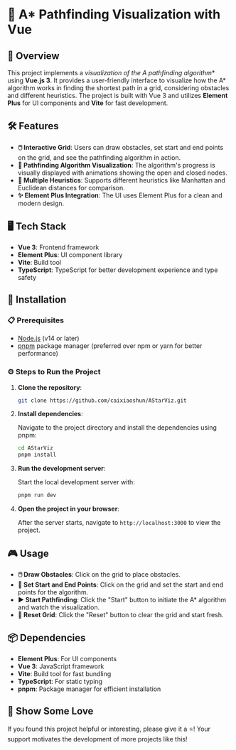 # 🧭 A* Pathfinding Visualization with Vue

## 🌟 Overview

This project implements a **visualization of the A* pathfinding algorithm** using **Vue.js 3**. It provides a user-friendly interface to visualize how the A* algorithm works in finding the shortest path in a grid, considering obstacles and different heuristics. The project is built with Vue 3 and utilizes **Element Plus** for UI components and **Vite** for fast development.

## 🛠️ Features

- **🖱️ Interactive Grid**: Users can draw obstacles, set start and end points on the grid, and see the pathfinding algorithm in action.
- **🔄 Pathfinding Algorithm Visualization**: The algorithm's progress is visually displayed with animations showing the open and closed nodes.
- **🎯 Multiple Heuristics**: Supports different heuristics like Manhattan and Euclidean distances for comparison.
- **✨ Element Plus Integration**: The UI uses Element Plus for a clean and modern design.

## 🖥️ Tech Stack

- **Vue 3**: Frontend framework
- **Element Plus**: UI component library
- **Vite**: Build tool
- **TypeScript**: TypeScript for better development experience and type safety

## 🚀 Installation

### 📋 Prerequisites

- [Node.js](https://nodejs.org/) (v14 or later)
- [pnpm](https://pnpm.io/) package manager (preferred over npm or yarn for better performance)

### ⚙️ Steps to Run the Project

1. **Clone the repository**:

   ```bash
   git clone https://github.com/caixiaoshun/AStarViz.git
   ```

2. **Install dependencies**:

   Navigate to the project directory and install the dependencies using pnpm:

   ```bash
   cd AStarViz
   pnpm install
   ```

3. **Run the development server**:

   Start the local development server with:

   ```bash
   pnpm run dev
   ```

4. **Open the project in your browser**:

   After the server starts, navigate to `http://localhost:3000` to view the project.

## 🎮 Usage

- **🖱️ Draw Obstacles**: Click on the grid to place obstacles.
- **🚀 Set Start and End Points**: Click on the grid and set the start and end points for the algorithm.
- **▶️ Start Pathfinding**: Click the "Start" button to initiate the A* algorithm and watch the visualization.
- **🔄 Reset Grid**: Click the "Reset" button to clear the grid and start fresh.

## 📦 Dependencies

- **Element Plus**: For UI components
- **Vue 3**: JavaScript framework
- **Vite**: Build tool for fast bundling
- **TypeScript**: For static typing
- **pnpm**: Package manager for efficient installation

## 🌟 Show Some Love

If you found this project helpful or interesting, please give it a ⭐️! Your support motivates the development of more projects like this!
